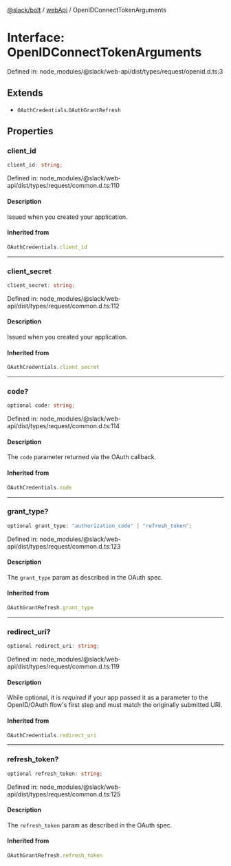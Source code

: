 [@slack/bolt](../../../../index.md) / [webApi](../index.md) / OpenIDConnectTokenArguments

# Interface: OpenIDConnectTokenArguments

Defined in: node\_modules/@slack/web-api/dist/types/request/openid.d.ts:3

## Extends

- `OAuthCredentials`.`OAuthGrantRefresh`

## Properties

### client\_id

```ts
client_id: string;
```

Defined in: node\_modules/@slack/web-api/dist/types/request/common.d.ts:110

#### Description

Issued when you created your application.

#### Inherited from

```ts
OAuthCredentials.client_id
```

***

### client\_secret

```ts
client_secret: string;
```

Defined in: node\_modules/@slack/web-api/dist/types/request/common.d.ts:112

#### Description

Issued when you created your application.

#### Inherited from

```ts
OAuthCredentials.client_secret
```

***

### code?

```ts
optional code: string;
```

Defined in: node\_modules/@slack/web-api/dist/types/request/common.d.ts:114

#### Description

The `code` parameter returned via the OAuth callback.

#### Inherited from

```ts
OAuthCredentials.code
```

***

### grant\_type?

```ts
optional grant_type: "authorization_code" | "refresh_token";
```

Defined in: node\_modules/@slack/web-api/dist/types/request/common.d.ts:123

#### Description

The `grant_type` param as described in the OAuth spec.

#### Inherited from

```ts
OAuthGrantRefresh.grant_type
```

***

### redirect\_uri?

```ts
optional redirect_uri: string;
```

Defined in: node\_modules/@slack/web-api/dist/types/request/common.d.ts:119

#### Description

While optional, it is _required_ if your app passed it as a parameter to the OpenID/OAuth flow's
first step and must match the originally submitted URI.

#### Inherited from

```ts
OAuthCredentials.redirect_uri
```

***

### refresh\_token?

```ts
optional refresh_token: string;
```

Defined in: node\_modules/@slack/web-api/dist/types/request/common.d.ts:125

#### Description

The `refresh_token` param as described in the OAuth spec.

#### Inherited from

```ts
OAuthGrantRefresh.refresh_token
```
